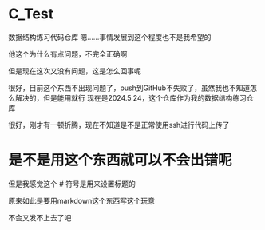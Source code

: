 # C_Test
数据结构练习代码仓库
嗯……事情发展到这个程度也不是我希望的

他这个为什么有点问题，不完全正确啊


但是现在这次又没有问题，这是怎么回事呢

很好，目前这个东西不出现问题了，push到GitHub不失败了，虽然我也不知道怎么解决的，但是能用就行
现在是2024.5.24，这个仓库作为我的数据结构练习仓库

很好，刚才有一顿折腾，现在不知道是不是正常使用ssh进行代码上传了

# 是不是用这个东西就可以不会出错呢

但是我感觉这个 # 符号是用来设置标题的

原来如此是要用markdown这个东西写这个玩意

不会又发不上去了吧